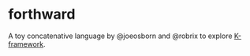 # forthward

A toy concatenative language by @joeosborn and @robrix to explore [K-framework](http://k-framework.org).
